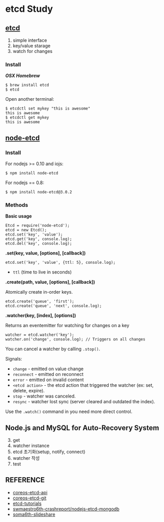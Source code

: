 # etcd Study

## [etcd](https://coreos.com/etcd/docs/latest/getting-started-with-etcd.html)

1. simple interface
2. key/value starage
3. watch for changes

### Install
**_OSX Homebrew_**

    $ brew install etcd
    $ etcd
    
Open another terminal:

    $ etcdctl set mykey "this is awesome"
    this is awesome
    $ etcdctl get mykey
    this is awesome

## [node-etcd](https://www.npmjs.com/package/node-etcd)

### Install

For nodejs >= 0.10 and iojs:

    $ npm install node-etcd

For nodejs == 0.8:

    $ npm install node-etcd@3.0.2

### Methods
**Basic usage**

    Etcd = require('node-etcd');
    etcd = new Etcd();
    etcd.set('key', 'value');
    etcd.get('key', console.log);
    etcd.del('key', console.log);

**.set(key, value, [options], [callback])**

    etcd.set('key', 'value', {ttl: 5}, console.log);

* ```ttl``` (time to live in seconds)

**.create(path, value, [options], [callback])**

Atomically create in-order keys.

    etcd.create('queue', 'first');
    etcd.create('queue', 'next', console.log);
    
**.watcher(key, [index], [options])**

Returns an eventemitter for watching for changes on a key

    watcher = etcd.watcher('key');
    watcher.on('change', console.log); // Triggers on all changes
    
You can cancel a watcher by calling ```.stop()```.

Signals:

* ```change``` - emitted on value change
* ```reconnect``` - emitted on reconnect
* ```error``` - emitted on invalid content
* ```<etcd action>``` - the etcd action that triggered the watcher (ex: set, delete, expire).
* ```stop``` - watcher was canceled.
* ```resync``` - watcher lost sync (server cleared and outdated the index).

Use the ```.watch()``` command in you need more direct control.

## Node.js and MySQL for Auto-Recovery System

3. get 
4. watcher instance
5. etcd 초기화(setup, notify, connect)
6. watcher 작성
7. test

## REFERENCE

* [coreos-etcd-api](https://coreos.com/etcd/docs/latest/api.html)
* [coreos-etcd-git](https://github.com/coreos/etcd/tree/master/etcdctl)
* [etcd-tutorials](https://www.digitalocean.com/community/tutorials/how-to-use-etcdctl-and-etcd-coreos-s-distributed-key-value-store)
* [swmaestro6th-crashreport/nodejs-etcd-mongodb](https://github.com/swmaestro6th-crashreport/nodejs-etcd-mongodb)
* [soma6th-slideshare](http://www.slideshare.net/parkdainel/etcd-db-watcher?qid=cd557011-f6f6-474c-b5d0-69fecc711b87&v=default&b=&from_search=1)
